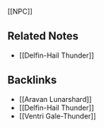 
[[NPC]]

## Related Notes
- [[Delfin-Hail Thunder]]

## Backlinks
- [[Aravan Lunarshard]]
- [[Delfin-Hail Thunder]]
- [[Ventri Gale-Thunder]]